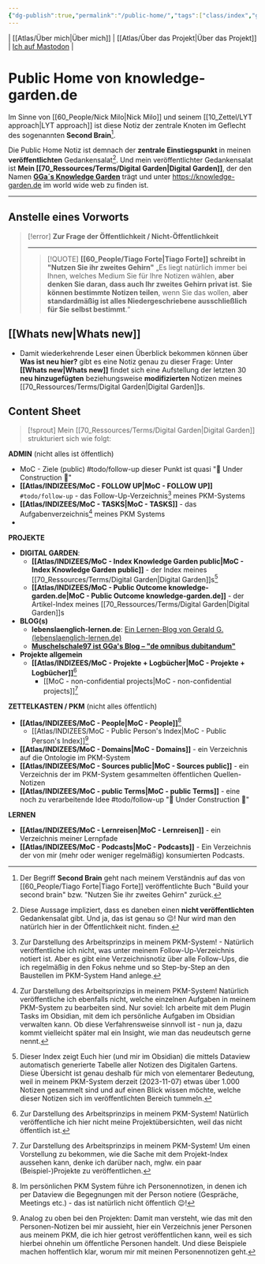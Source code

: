 ```yaml
---
{"dg-publish":true,"permalink":"/public-home/","tags":["class/index","gardenEntry"],"noteIcon":""}
---
```


| [[Atlas/Über mich\|Über mich]] | [[Atlas/Über das Projekt\|Über das Projekt]] | [Ich auf Mastodon](https://colearn.social/@gg) |


# Public Home von knowledge-garden.de

Im Sinne von [[60_People/Nick Milo\|Nick Milo]] und seinem [[10_Zettel/LYT approach\|LYT approach]] ist diese Notiz der zentrale Knoten im Geflecht des sogenannten **Second Brain**[^1].

Die Public Home Notiz ist demnach der **zentrale Einstiegspunkt** in meinen **veröffentlichten** Gedankensalat[^2]. Und mein veröffentlichter Gedankensalat ist **Mein [[70_Ressources/Terms/Digital Garden\|Digital Garden]]**, der den Namen **[GGa´s Knowledge Garden](https://knowledge-garden.de)** trägt und unter https://knowledge-garden.de im world wide web zu finden ist.

--- 
## Anstelle eines Vorworts
> [!error] **Zur Frage der Öffentlichkeit / Nicht-Öffentlichkeit**
>  
> --- 
> > [!QUOTE] **[[60_People/Tiago Forte\|Tiago Forte]] schreibt in "Nutzen Sie ihr zweites Gehirn"**
> > „Es liegt natürlich immer bei Ihnen, welches Medium Sie für Ihre Notizen wählen, **aber denken Sie daran, dass auch Ihr zweites Gehirn privat ist**. **Sie können bestimmte Notizen teilen**, wenn Sie das wollen, **aber standardmäßig ist alles Niedergeschriebene ausschließlich für Sie selbst bestimmt**.“ 
> 
>  

## [[Whats new\|Whats new]] 
- Damit wiederkehrende Leser einen Überblick bekommen können über **Was ist neu hier?** gibt es eine Notiz genau zu dieser Frage: Unter **[[Whats new\|Whats new]]** findet sich eine Aufstellung der letzten 30 **neu hinzugefügten** beziehungsweise **modifizierten** Notizen meines [[70_Ressources/Terms/Digital Garden\|Digital Garden]]s. 

## Content Sheet
> [!sprout] Mein [[70_Ressources/Terms/Digital Garden\|Digital Garden]] strukturiert sich wie folgt:

**ADMIN** (nicht alles ist öffentlich)
- MoC - Ziele (public) #todo/follow-up dieser Punkt ist quasi "🚧 Under Construction 🚧"
- **[[Atlas/INDIZEES/MoC - FOLLOW UP\|MoC - FOLLOW UP]]** `#todo/follow-up` - das Follow-Up-Verzeichnis[^3] meines PKM-Systems
- **[[Atlas/INDIZEES/MoC - TASKS\|MoC - TASKS]]** - das Aufgabenverzeichnis[^4] meines PKM Systems
- 

**PROJEKTE** 
- **DIGITAL GARDEN**: 
	- **[[Atlas/INDIZEES/MoC - Index Knowledge Garden public\|MoC - Index Knowledge Garden public]]** - der Index meines [[70_Ressources/Terms/Digital Garden\|Digital Garden]]s[^5]
	- **[[Atlas/INDIZEES/MoC - Public Outcome knowledge-garden.de\|MoC - Public Outcome knowledge-garden.de]]** - der Artikel-Index meines [[70_Ressources/Terms/Digital Garden\|Digital Garden]]s
- **BLOG(s)**
	- **lebenslaenglich-lernen.de**: [Ein Lernen-Blog von Gerald G. (lebenslaenglich-lernen.de)](https://lebenslaenglich-lernen.de/)  
	- **[Muschelschale97 ist GGa's Blog – "de omnibus dubitandum"](https://muschelschale97.de/)**
- **Projekte allgemein**
	- **[[Atlas/INDIZEES/MoC - Projekte + Logbücher\|MoC - Projekte + Logbücher]]**[^6] 
		- [[MoC - non-confidential projects\|MoC - non-confidential projects]][^7] 

**ZETTELKASTEN / PKM** (nicht alles öffentlich)
- **[[Atlas/INDIZEES/MoC - People\|MoC - People]]**[^8]
	- [[Atlas/INDIZEES/MoC - Public Person's Index\|MoC - Public Person's Index]][^9]
- **[[Atlas/INDIZEES/MoC - Domains\|MoC - Domains]]** - ein Verzeichnis auf die Ontologie im PKM-System
- **[[Atlas/INDIZEES/MoC - Sources public\|MoC - Sources public]]** - ein Verzeichnis der im PKM-System gesammelten öffentlichen Quellen-Notizen
- **[[Atlas/INDIZEES/MoC - public Terms\|MoC - public Terms]]** - eine noch zu verarbeitende Idee #todo/follow-up "🚧 Under Construction 🚧"

**LERNEN**
- **[[Atlas/INDIZEES/MoC - Lernreisen\|MoC - Lernreisen]]** - ein Verzeichnis meiner Lernpfade
- **[[Atlas/INDIZEES/MoC - Podcasts\|MoC - Podcasts]]** - Ein Verzeichnis der von mir (mehr oder weniger regelmäßig) konsumierten Podcasts.  




[^1]: Der Begriff **Second Brain** geht nach meinem Verständnis auf das von [[60_People/Tiago Forte\|Tiago Forte]] veröffentlichte Buch "Build your second brain" bzw. "Nutzen Sie ihr zweites Gehirn" zurück.
[^2]: Diese Aussage impliziert, dass es daneben einen **nicht veröffentlichten** Gedankensalat gibt. Und ja, das ist genau so 😉! Nur wird man den natürlch hier in der Öffentlichkeit nicht. finden.
[^3]: Zur Darstellung des Arbeitsprinzips in meinem PKM-System! - Natürlich veröffentliche ich nicht, was unter meinem Follow-Up-Verzeichnis notiert ist. Aber es gibt eine Verzeichnisnotiz über alle Follow-Ups, die ich regelmäßig in den Fokus nehme und so Step-by-Step an den Baustellen im PKM-System Hand anlege.  
[^4]: Zur Darstellung des Arbeitsprinzips in meinem PKM-System! Natürlich veröffentliche ich ebenfalls nicht, welche einzelnen Aufgaben in meinem PKM-System zu bearbeiten sind. Nur soviel: Ich arbeite mit dem Plugin Tasks im Obsidian, mit dem ich persönliche Aufgaben im Obsidian verwalten kann. Ob diese Verfahrensweise sinnvoll ist - nun ja, dazu kommt vielleicht später mal ein Insight, wie man das neudeutsch gerne nennt.
[^5]: Dieser Index zeigt Euch hier (und mir im Obsidian) die mittels Dataview automatisch generierte Tabelle aller Notizen des Digitalen Gartens. Diese Übersicht ist genau deshalb für mich von elementarer Bedeutung, weil in meinem PKM-System derzeit (2023-11-07) etwas über 1.000 Notizen gesammelt sind und auf einen Blick wissen möchte, welche dieser Notizen sich im veröffentlichten Bereich tummeln. 
[^6]: Zur Darstellung des Arbeitsprinzips in meinem PKM-System! Natürlich veröffentliche ich hier nicht meine Projektübersichten, weil das nicht öffentlich ist.
[^7]: Zur Darstellung des Arbeitsprinzips in meinem PKM-System! Um einen Vorstellung zu bekommen, wie die Sache mit dem Projekt-Index aussehen kann, denke ich darüber nach, mglw. ein paar (Beispiel-)Projekte zu veröffentlichen.
[^8]: Im persönlichen PKM System führe ich Personennotizen, in denen ich per Dataview die Begegnungen mit der Person notiere (Gespräche, Meetings etc.) - das ist natürlich nicht öffentlich 😉!
[^9]: Analog zu oben bei den Projekten: Damit man versteht, wie das mit den Personen-Notizen bei mir aussieht, hier ein Verzeichnis jener Personen aus meinem PKM, die ich hier getrost veröffentlichen kann, weil es sich hierbei ohnehin um öffentliche Personen handelt. Und diese Beispiele machen hoffentlich klar, worum mir mit meinen Personennotizen geht. 